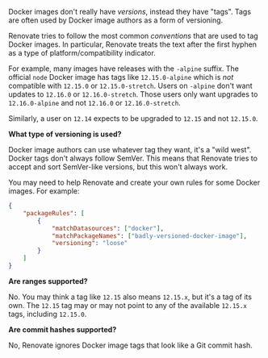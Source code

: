 Docker images don't really have _versions_, instead they have "tags".
Tags are often used by Docker image authors as a form of versioning.

Renovate tries to follow the most common _conventions_ that are used to tag Docker images.
In particular, Renovate treats the text after the first hyphen as a type of platform/compatibility indicator.

For example, many images have releases with the `-alpine` suffix.
The official `node` Docker image has tags like `12.15.0-alpine` which is _not_ compatible with `12.15.0` or `12.15.0-stretch`.
Users on `-alpine` don't want updates to `12.16.0` or `12.16.0-stretch`.
Those users only want upgrades to `12.16.0-alpine` and not `12.16.0` or `12.16.0-stretch`.

Similarly, a user on `12.14` expects to be upgraded to `12.15` and not `12.15.0`.

**What type of versioning is used?**

Docker image authors can use whatever tag they want, it's a "wild west".
Docker tags don't always follow SemVer.
This means that Renovate tries to accept and sort SemVer-like versions, but this won't always work.

You may need to help Renovate and create your own rules for some Docker images.
For example:

```json
{
    "packageRules": [
        {
            "matchDatasources": ["docker"],
            "matchPackageNames": ["badly-versioned-docker-image"],
            "versioning": "loose"
        }
    ]
}
```

**Are ranges supported?**

No.
You may think a tag like `12.15` also means `12.15.x`, but it's a tag of its own.
The `12.15` tag may or may not point to any of the available `12.15.x` tags, including `12.15.0`.

**Are commit hashes supported?**

No, Renovate ignores Docker image tags that look like a Git commit hash.
